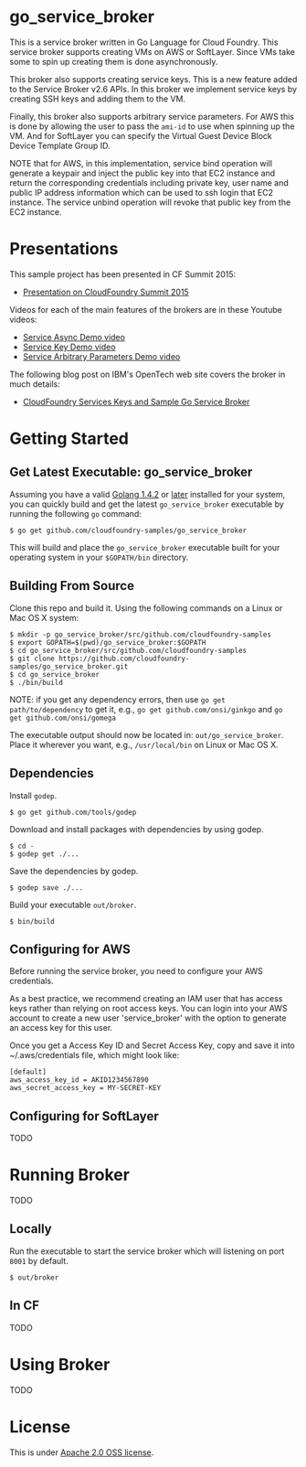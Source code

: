 go_service_broker
=================

This is a service broker written in Go Language for Cloud Foundry. This service broker supports creating VMs on AWS or SoftLayer. Since VMs take some to spin up creating them is done asynchronously. 

This broker also supports creating service keys. This is a new feature added to the Service Broker v2.6 APIs. In this broker we implement service keys by creating SSH keys and adding them to the VM.

Finally, this broker also supports arbitrary service parameters. For AWS this is done by allowing the user to pass the `ami-id` to use when spinning up the VM. And for SoftLayer you can specify the Virtual Guest Device Block Device Template Group ID.

NOTE that for AWS, in this implementation, service bind operation will generate a keypair and inject the public key into that EC2 instance and return the corresponding credentials including private key, user name and public IP address information which can be used to ssh login that EC2 instance. The service unbind operation will revoke that public key from the EC2 instance.

Presentations
=============

This sample project has been presented in CF Summit 2015:

* [Presentation on CloudFoundry Summit 2015](https://www.youtube.com/watch?v=MrSy4iZZPZE)

Videos for each of the main features of the brokers are in these Youtube videos:

* [Service Async Demo video](https://www.youtube.com/watch?v=Ij5KSKrAq9Q)
* [Service Key Demo video](https://www.youtube.com/watch?v=V5uzLcPQPmo)
* [Service Arbitrary Parameters Demo video](https://www.youtube.com/watch?v=Qc3bZljGscs)

The following blog post on IBM's OpenTech web site covers the broker in much details:

* [CloudFoundry Services Keys and Sample Go Service Broker](https://developer.ibm.com/opentech/2015/07/09/cloudfoundry-services-keys-and-sample-go-service-broker/)

Getting Started
===============

Get Latest Executable: go_service_broker
----------------------------------------

Assuming you have a valid [Golang 1.4.2](https://golang.org/dl/) or [later](https://golang.org/dl/) installed for your system, you can quickly build and get the latest `go_service_broker` executable by running the following `go` command:

```
$ go get github.com/cloudfoundry-samples/go_service_broker
```

This will build and place the `go_service_broker` executable built for your operating system in your `$GOPATH/bin` directory.


Building From Source
--------------------

Clone this repo and build it. Using the following commands on a Linux or Mac OS X system:

```
$ mkdir -p go_service_broker/src/github.com/cloudfoundry-samples
$ export GOPATH=$(pwd)/go_service_broker:$GOPATH
$ cd go_service_broker/src/github.com/cloudfoundry-samples
$ git clone https://github.com/cloudfoundry-samples/go_service_broker.git
$ cd go_service_broker
$ ./bin/build
```

NOTE: if you get any dependency errors, then use `go get path/to/dependency` to get it, e.g., `go get github.com/onsi/ginkgo` and `go get github.com/onsi/gomega`

The executable output should now be located in: `out/go_service_broker`. Place it wherever you want, e.g., `/usr/local/bin` on Linux or Mac OS X.

Dependencies
------------

Install `godep`.

```
$ go get github.com/tools/godep
```

Download and install packages with dependencies by using godep.

```
$ cd -
$ godep get ./...
```

Save the dependencies by godep.

```
$ godep save ./...
```

Build your executable `out/broker`.

```
$ bin/build
```

Configuring for AWS
-------------------

Before running the service broker, you need to configure your AWS credentials. 

As a best practice, we recommend creating an IAM user that has access keys rather than relying on root access keys. You can login into your AWS account to create a new user 'service_broker' with the option to generate an access key for this user. 

Once you get a Access Key ID and Secret Access Key, copy and save it into ~/.aws/credentials file, which might look like:

```
[default]
aws_access_key_id = AKID1234567890
aws_secret_access_key = MY-SECRET-KEY
```

Configuring for SoftLayer
-------------------------

TODO

Running Broker
==============

TODO

Locally
-------

Run the executable to start the service broker which will listening on port `8001` by default.

```
$ out/broker
```

In CF
-----

TODO

Using Broker
============

TODO

License
=======
This is under [Apache 2.0 OSS license](https://github.com/cloudfoundry-samples/go_service_broker/LICENSE).
